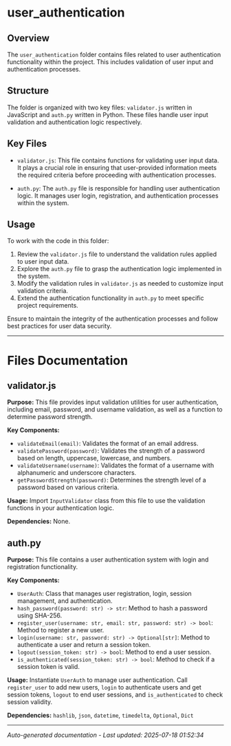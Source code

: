# user_authentication

## Overview
The `user_authentication` folder contains files related to user authentication functionality within the project. This includes validation of user input and authentication processes.

## Structure
The folder is organized with two key files: `validator.js` written in JavaScript and `auth.py` written in Python. These files handle user input validation and authentication logic respectively.

## Key Files
- `validator.js`: This file contains functions for validating user input data. It plays a crucial role in ensuring that user-provided information meets the required criteria before proceeding with authentication processes.
  
- `auth.py`: The `auth.py` file is responsible for handling user authentication logic. It manages user login, registration, and authentication processes within the system.

## Usage
To work with the code in this folder:
1. Review the `validator.js` file to understand the validation rules applied to user input data.
2. Explore the `auth.py` file to grasp the authentication logic implemented in the system.
3. Modify the validation rules in `validator.js` as needed to customize input validation criteria.
4. Extend the authentication functionality in `auth.py` to meet specific project requirements.

Ensure to maintain the integrity of the authentication processes and follow best practices for user data security.

---

# Files Documentation

## validator.js

**Purpose:** This file provides input validation utilities for user authentication, including email, password, and username validation, as well as a function to determine password strength.

**Key Components:**
- `validateEmail(email)`: Validates the format of an email address.
- `validatePassword(password)`: Validates the strength of a password based on length, uppercase, lowercase, and numbers.
- `validateUsername(username)`: Validates the format of a username with alphanumeric and underscore characters.
- `getPasswordStrength(password)`: Determines the strength level of a password based on various criteria.

**Usage:** Import `InputValidator` class from this file to use the validation functions in your authentication logic.

**Dependencies:** None.

## auth.py

**Purpose:** This file contains a user authentication system with login and registration functionality.

**Key Components:**
- `UserAuth`: Class that manages user registration, login, session management, and authentication.
- `hash_password(password: str) -> str`: Method to hash a password using SHA-256.
- `register_user(username: str, email: str, password: str) -> bool`: Method to register a new user.
- `login(username: str, password: str) -> Optional[str]`: Method to authenticate a user and return a session token.
- `logout(session_token: str) -> bool`: Method to end a user session.
- `is_authenticated(session_token: str) -> bool`: Method to check if a session token is valid.

**Usage:** Instantiate `UserAuth` to manage user authentication. Call `register_user` to add new users, `login` to authenticate users and get session tokens, `logout` to end user sessions, and `is_authenticated` to check session validity.

**Dependencies:** `hashlib`, `json`, `datetime`, `timedelta`, `Optional`, `Dict`

---
*Auto-generated documentation - Last updated: 2025-07-18 01:52:34*
